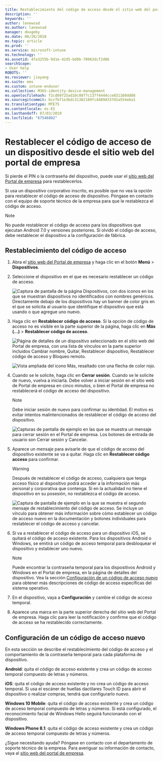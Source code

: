 ```yaml
---
title: Restablecimiento del código de acceso desde el sitio web del portal de empresa | Microsoft Docs
description: ''
keywords: ''
author: lenewsad
ms.author: lanewsad
manager: dougeby
ms.date: 08/28/2018
ms.topic: article
ms.prod: ''
ms.service: microsoft-intune
ms.technology: ''
ms.assetid: 4fa3255b-9d1e-42d5-bd8b-70963dcf2d86
searchScope:
- User help
ROBOTS: ''
ms.reviewer: jieyang
ms.suite: ems
ms.custom: intune-enduser
ms.collection: M365-identity-device-management
ms.openlocfilehash: f2cd69725ad10c08f7c137f4444cce831160dd88
ms.sourcegitcommit: bccfbf1e3bdc31382189fc4489d337d1a554e6a1
ms.translationtype: MTE75
ms.contentlocale: es-ES
ms.lasthandoff: 07/03/2019
ms.locfileid: "67546802"
---
```

# <a name="how-to-reset-your-device-passcode-from-the-company-portal-website"></a>Restablecer el código de acceso de un dispositivo desde el sitio web del portal de empresa

Si pierde el PIN o la contraseña del dispositivo, puede usar el [sitio web del Portal de empresa](https://portal.manage.microsoft.com) para restablecerlos.  

Si usa un dispositivo corporativo inscrito, es posible que no vea la opción para restablecer el código de acceso de dispositivo. Póngase en contacto con el equipo de soporte técnico de la empresa para que le restablezca el código de acceso.

   > [!NOTE]
   > No puede restablecer el código de acceso para los dispositivos que ejecutan Android 7.0 y versiones posteriores. Si olvidó el código de acceso, debe restablecer el dispositivo a la configuración de fábrica. 

## <a name="reset-your-passcode"></a>Restablecimiento del código de acceso

1. Abra el [sitio web del Portal de empresa](https://portal.manage.microsoft.com) y haga clic en el botón __Menú__ > __Dispositivos__.  

2. Seleccione el dispositivo en el que es necesario restablecer un código de acceso.  

    ![Captura de pantalla de la página Dispositivos, con dos iconos en los que se muestran dispositivos no identificados con nombres genéricos. Directamente debajo de los dispositivos hay un banner de color gris en el que se solicita al usuario que identifique el dispositivo que está usando o que agregue uno nuevo.](./media/rename-reset-device-step2-1808.png) 

3. Haga clic en **Restablecer código de acceso**. Si la opción de código de acceso no es visible en la parte superior de la página, haga clic en **Más (...)**  > **Restablecer código de acceso**.   

   ![Página de detalles de un dispositivo seleccionado en el sitio web del Portal de empresa, con una lista de vínculos en la parte superior incluidos Cambiar nombre, Quitar, Restablecer dispositivo, Restablecer código de acceso y Bloqueo remoto. ](./media/rename-reset-device-1808.png)   

    ![Vista ampliada del icono Más, resaltado con una flecha de color rojo.](./media/rename-reset-device-step3-more-1808.png)  

4. Cuando se le solicite, haga clic en **Cerrar sesión**. Cuando se le solicite de nuevo, vuelva a iniciarla. Debe volver a iniciar sesión en el sitio web de Portal de empresa en cinco minutos, o bien el Portal de empresa no restablecerá el código de acceso del dispositivo.  

   > [!NOTE]
   > Debe iniciar sesión de nuevo para confirmar su identidad. El motivo es evitar intentos malintencionados de restablecer el código de acceso del dispositivo.

   ![Capturas de pantalla de ejemplo en las que se muestra un mensaje para cerrar sesión en el Portal de empresa. Los botones de entrada de usuario son Cerrar sesión y Cancelar.](./media/iwp-reset-passcode-popup-1808.png)

5. Aparece un mensaje para avisarle de que el código de acceso del dispositivo existente se va a quitar. Haga clic en **Restablecer código acceso** para confirmar.  
    > [!WARNING]
    > Después de restablecer el código de acceso, cualquiera que tenga acceso físico al dispositivo podrá acceder a la información más personal y corporativa que contenga. Si en la actualidad no tiene el dispositivo en su posesión, no restablezca el código de acceso.  

   ![Captura de pantalla de ejemplo en la que se muestra el segundo mensaje de restablecimiento del código de acceso. Se incluye un vínculo para obtener más información sobre cómo establecer un código de acceso nuevo en la documentación y botones individuales para restablecer el código de acceso y cancelar.](./media/iwp-reset-passcode-popup2-1808.png) 

6. Si va a restablecer el código de acceso para un dispositivo iOS, se quitará el código de acceso existente. Para los dispositivos Android o Windows, se emitirá un código de acceso temporal para desbloquear el dispositivo y establecer uno nuevo. 

   > [!NOTE]
   > Puede encontrar la contraseña temporal para los dispositivos Android y Windows en el Portal de empresa, en la página de detalles del dispositivo. Vea la sección [Configuración de un código de acceso nuevo](reset-your-passcode-cpwebsite.md#set-up-a-new-passcode) para obtener más descripciones de código de acceso específicas del sistema operativo.  
   
7. En el dispositivo, vaya a **Configuración** y cambie el código de acceso temporal. 

8. Aparece una marca en la parte superior derecha del sitio web del Portal de empresa. Haga clic para leer la notificación y confirme que el código de acceso se ha restablecido correctamente.  

## <a name="set-up-a-new-passcode"></a>Configuración de un código de acceso nuevo  

En esta sección se describe el restablecimiento del código de acceso y el comportamiento de la contraseña temporal para cada plataforma de dispositivo.  

**Android**: quita el código de acceso existente y crea un código de acceso temporal compuesto de letras y números.

**iOS**: quita el código de acceso existente y no crea un código de acceso temporal. Si usa el escáner de huellas dactilares Touch ID para abrir el dispositivo o realizar compras, tendrá que configurarlo nuevo.  

**Windows 10 Mobile**: quita el código de acceso existente y crea un código de acceso temporal compuesto de letras y números. Si está configurado, el reconocimiento facial de Windows Hello seguirá funcionando con el dispositivo.

**Windows Phone 8.1**: quita el código de acceso existente y crea un código de acceso temporal compuesto de letras y números.  

¿Sigue necesitando ayuda? Póngase en contacto con el departamento de soporte técnico de la empresa. Para averiguar su información de contacto, vaya al [sitio web del portal de empresa](https://go.microsoft.com/fwlink/?linkid=2010980).  
